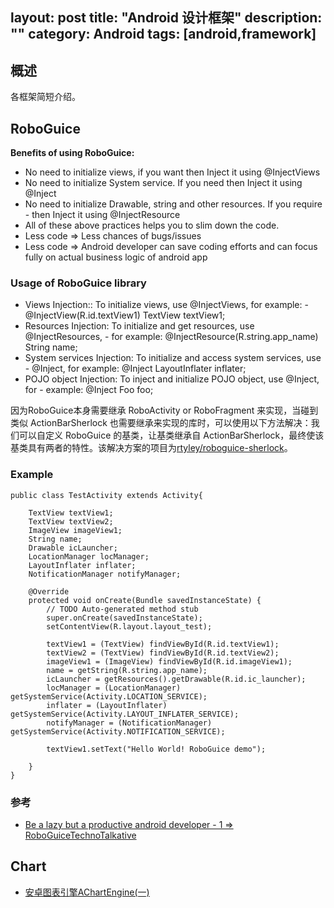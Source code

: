 layout: post
title: "Android 设计框架"
description: ""
category: Android
tags: [android,framework]
---
## 概述

各框架简短介绍。

## RoboGuice

__Benefits of using RoboGuice:__

- No need to initialize views, if you want then Inject it using @InjectViews
- No need to initialize System service. If you need then Inject it using @Inject
- No need to initialize Drawable, string and other resources. If you require - then Inject it using @InjectResource
- All of these above practices helps you to slim down the code.
- Less code => Less chances of bugs/issues
- Less code => Android developer can save coding efforts and can focus fully on actual business logic of android app



### Usage of RoboGuice library

- Views Injection:: To initialize views, use @InjectViews, for example: - @InjectView(R.id.textView1) TextView textView1;
- Resources Injection: To initialize and get resources, use @InjectResources, - for example: @InjectResource(R.string.app_name) String name;
- System services Injection: To initialize and access system services, use - @Inject, for example: @Inject LayoutInflater inflater;
- POJO object Injection: To inject and initialize POJO object, use @Inject, for - example: @Inject Foo foo;

因为RoboGuice本身需要继承 RoboActivity or RoboFragment 来实现，当碰到类似 ActionBarSherlock 也需要继承来实现的库时，可以使用以下方法解决：我们可以自定义 RoboGuice 的基类，让基类继承自 ActionBarSherlock，最终使该基类具有两者的特性。该解决方案的项目为[rtyley/roboguice-sherlock](https://github.com/rtyley/roboguice-sherlock)。

### Example

    public class TestActivity extends Activity{
     
        TextView textView1;
        TextView textView2;
        ImageView imageView1;
        String name;
        Drawable icLauncher;
        LocationManager locManager;
        LayoutInflater inflater;
        NotificationManager notifyManager;
     
        @Override
        protected void onCreate(Bundle savedInstanceState) {
            // TODO Auto-generated method stub
            super.onCreate(savedInstanceState);
            setContentView(R.layout.layout_test);
     
            textView1 = (TextView) findViewById(R.id.textView1);
            textView2 = (TextView) findViewById(R.id.textView2);
            imageView1 = (ImageView) findViewById(R.id.imageView1);
            name = getString(R.string.app_name);
            icLauncher = getResources().getDrawable(R.id.ic_launcher);
            locManager = (LocationManager) getSystemService(Activity.LOCATION_SERVICE);
            inflater = (LayoutInflater) getSystemService(Activity.LAYOUT_INFLATER_SERVICE);
            notifyManager = (NotificationManager) getSystemService(Activity.NOTIFICATION_SERVICE);
     
            textView1.setText("Hello World! RoboGuice demo");
     
        }
    }

### 参考

- [Be a lazy but a productive android developer - 1 => RoboGuiceTechnoTalkative](http://www.technotalkative.com/lazy-productive-android-developer-1)

## Chart

- [安卓图表引擎AChartEngine(一)](http://blog.csdn.net/lk_blog/article/details/7645509)
